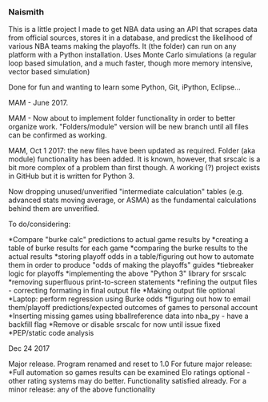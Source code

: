 ### Naismith ###
This is a little project I made to get NBA data using an API that 
scrapes data from official sources, stores it in a database, 
and predicst the likelihood of various NBA teams making the playoffs.
It (the folder) can run on any platform with a Python installation. 
Uses Monte Carlo simulations (a regular loop based simulation,
and a much faster, though more memory intensive, vector based 
simulation)

Done for fun and wanting to learn some Python, Git, iPython, Eclipse...

MAM - June 2017.

MAM - Now about to implement folder functionality in order to better organize work. "Folders/module" version will be new branch 
      until all files can be confirmed as working.

MAM, Oct 1 2017: the new files have been updated as required. Folder (aka module) functionality has been added.
It is known, however, that srscalc is a bit more complex of a problem than first though. A working (?) project exists in GitHub
but it is written for Python 3. 

Now dropping unused/unverified "intermediate calculation" tables (e.g. advanced stats moving average, or ASMA) as the fundamental 
calculations behind them are unverified. 

To do/considering:

*Compare "burke calc" predictions to actual game results by
	*creating a table of burke results for each game
	*comparing the burke results to the actual results
*storing playoff odds in a table/figuring out how to automate them in order to produce "odds of making the playoffs" guides
*tiebreaker logic for playoffs
*implementing the above "Python 3" library for srscalc
*removing superfluous print-to-screen statements
*refining the output files - correcting formating in final output file
*Making output file optional
*Laptop: perform regression using Burke odds
*figuring out how to email them/playoff predictions/expected outcomes of games to personal account
*Inserting missing games using bballreference data into nba_py - have a backfill flag
*Remove or disable srscalc for now until issue fixed
*PEP/static code analysis 

Dec 24 2017

Major release. Program renamed and reset to 1.0
For future major release:
 *Full automation so games results can be examined
Elo ratings optional - other rating systems may do better. Functionality satisfied already.
For a minor release: any of the above functionality
